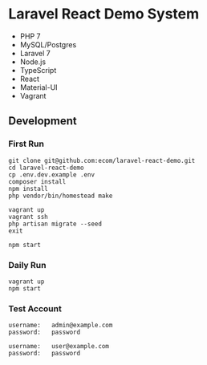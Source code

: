 # Laravel React Demo System

-   PHP 7
-   MySQL/Postgres
-   Laravel 7
-   Node.js
-   TypeScript
-   React
-   Material-UI
-   Vagrant

## Development

### First Run

```
git clone git@github.com:ecom/laravel-react-demo.git
cd laravel-react-demo
cp .env.dev.example .env
composer install
npm install
php vendor/bin/homestead make

vagrant up
vagrant ssh
php artisan migrate --seed
exit

npm start
```

### Daily Run

```
vagrant up
npm start
```

### Test Account

```
username:   admin@example.com
password:   password

username:   user@example.com
password:   password
```

